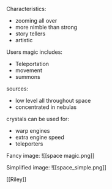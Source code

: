 Characteristics:
* zooming all over
* more nimble than strong
* story tellers
* artistic

Users magic includes:
* Teleportation
* movement
* summons

sources:
* low level all throughout space 
* concentrated in nebulas

crystals can be used for:
* warp engines
* extra engine speed
* teleporters

Fancy image:
![[space magic.png]]

Simplified image:
![[space_simple.png]]


[[Riley]]